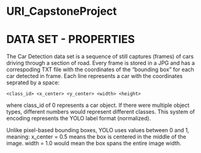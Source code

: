 # URI_CapstoneProject


# DATA SET - PROPERTIES

The Car Detection data set is a sequence of still captures (frames) of cars driving through a section of road.
Every frame is stored in a JPG and has a correspoding TXT file with the coordinates of the “bounding box”
for each car detected in frame. Each line represents a car with the coordinates seprated by a space:

	<class_id> <x_center> <y_center> <width> <height>

where class_id of 0 represents a car object.  If there were multiple object types, different numbers would represent different classes.
This system of encoding represents the YOLO label format (normalized).

Unlike pixel-based bounding boxes, YOLO uses values between 0 and 1, meaning:
	x_center = 0.5 means the box is centered in the middle of the image.
	width = 1.0 would mean the box spans the entire image width.


